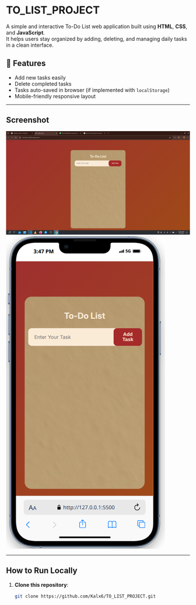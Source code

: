# TO_LIST_PROJECT

A simple and interactive To-Do List web application built using **HTML**, **CSS**, and **JavaScript**.  
It helps users stay organized by adding, deleting, and managing daily tasks in a clean interface.

## 🚀 Features

- Add new tasks easily
- Delete completed tasks
- Tasks auto-saved in browser (if implemented with `localStorage`)
- Mobile-friendly responsive layout

---

## Screenshot

![Screenshot](image/Screenshot_20250714_153948.png)
![Screenshot](image/Screenshot_20250714_154744.png)

---

## How to Run Locally

1. **Clone this repository**:
   ```bash
   git clone https://github.com/Kalx6/TO_LIST_PROJECT.git
   ```
